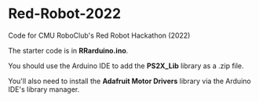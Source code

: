 # Red-Robot-2022

Code for CMU RoboClub's Red Robot Hackathon (2022)

The starter code is in **RRarduino.ino**.

You should use the Arduino IDE to add the **PS2X_Lib** library as a .zip file.

You'll also need to install the **Adafruit Motor Drivers** library via the Arduino IDE's library manager.
